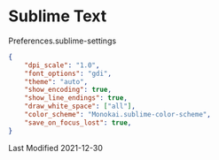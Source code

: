 # Sublime Text

Preferences.sublime-settings

```json
{
    "dpi_scale": "1.0",
    "font_options": "gdi",
    "theme": "auto",
    "show_encoding": true,
    "show_line_endings": true,
    "draw_white_space": ["all"],
    "color_scheme": "Monokai.sublime-color-scheme",
    "save_on_focus_lost": true,
}
```

Last Modified 2021-12-30
